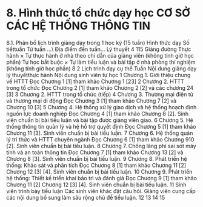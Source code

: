 # 8. Hình thức tổ chức dạy học CƠ SỞ CÁC HỆ THỐNG THÔNG TIN
8.1. Phân bổ lịch trình giảng dạy trong 1 học kỳ (15 tuần) Hình thức dạy Số tiếttuần Từ tuần ...\ Địa điểm đến tuần... Lý thuyết 4 115 Giảng đường Thực hành × Tự thực hành ở nhà theo chỉ dẫn của giảng viên (không tính giờ học phần) Tự học bắt buộc × Tự làm tiểu luận và bài tập ở nhà phòng thí nghiệm (không tính giờ học phần) 8.2 Lịch trình dạy cụ thể Tuần Nội dung giảng dạy lý thuyếtthực hành Nội dung sinh viên tự học 1 Chương 1. Giới thiệu chung về HTTT Đọc Chương 1 \[1\] tham khảo Chương 1 \[23\] 2 Chương 2. HTTT trong tổ chức Đọc Chương 2 \[1\] tham khảo Chương 2 \[2\] và các chương 24 \[3\] 3 Chương 2. HTTT trong tổ chức (tiếp) 4 Chương 3. Thương mại điện tử và thương mại di động Đọc Chương 3 \[1\] tham khảo Chương 7 \[2\] và Chương 10 \[3\] 5 Chương 4. Hệ thống xử lý giao dịch và hệ thống hoạch định nguồn lực doanh nghiệp Đọc Chương 4 \[1\] tham khảo Chương 8 \[2\]. Sinh viên chuẩn bị bài tiếu luận và bài tập được giảng viên giao. 6 Chương 5. Hệ thống thông tin quản lý và hệ hỗ trợ quyết định Đọc Chương 5 \[1\] tham khảo Chương 11 \[3\]. Sinh viên chuẩn bị bài tiếu luận. 7 Chương 6. Hệ thống quản lý tri thức và HTTT chuyên ngành Đọc Chương 6 \[1\] tham khảo Chương 910 \[2\]. Sinh viên chuẩn bị bài tiếu luận. 8 Chương 7. Chống lãng phí sai sót máy tính và an toàn thông tin Đọc Chương 7 \[1\] tham khảo Chương 13 \[2\] và Chương 8 \[3\]. Sinh viên chuẩn bị bài tiếu luận. 9 Chương 8. Phát triển hệ thống: Khảo sát và phân tích Đọc Chương 8 \[1\] tham khảo Chương 11 \[2\] Chương 12 \[3\] \[4\]. Sinh viên chuẩn bị bài tiếu luận. 10 Chương 9. Phát triển hệ thống: Thiết kế triển khai bảo trì và đánh giá Đọc Chương 9 \[1\] tham khảo Chương 11 \[2\] Chương 12 \[3\] \[4\]. Sinh viên chuẩn bị bài tiếu luận. 11 Sinh viên trình bày tiểu luận Các sinh viên khác đặt câu hỏi. Giảng viên cung cấp các nội dung bổ sung làm sâu rộng chủ đề tiểu luận. 12 13 14 15
